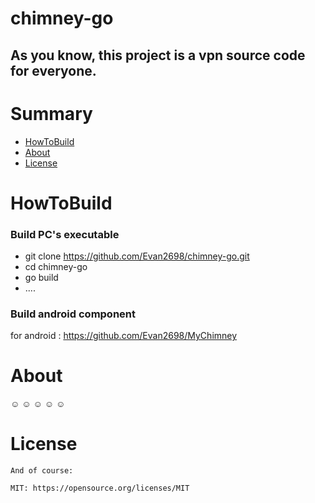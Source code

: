 # chimney-go
## As you know, this project is a vpn source code for everyone.


# Summary

- [HowToBuild](#HowToBuild "HowToBuild")
- [About](#About "About")
- [License](#License "License")

# HowToBuild
 
   ### Build PC's executable
-   git clone https://github.com/Evan2698/chimney-go.git
-   cd chimney-go
-   go build
-   ....

  ### Build android component
   for android : https://github.com/Evan2698/MyChimney

   

# About
 ☺ ☺ ☺ ☺ ☺ 

# License
```
And of course:

MIT: https://opensource.org/licenses/MIT
